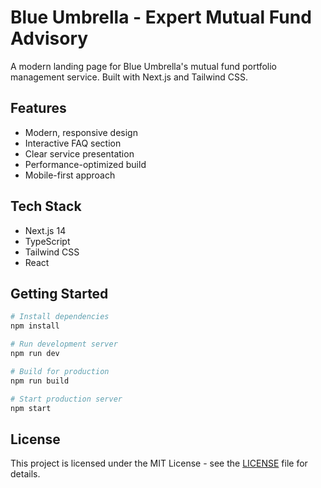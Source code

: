# Blue Umbrella - Expert Mutual Fund Advisory

A modern landing page for Blue Umbrella's mutual fund portfolio management service. Built with Next.js and Tailwind CSS.

## Features

- Modern, responsive design
- Interactive FAQ section
- Clear service presentation
- Performance-optimized build
- Mobile-first approach

## Tech Stack

- Next.js 14
- TypeScript
- Tailwind CSS
- React

## Getting Started

```bash
# Install dependencies
npm install

# Run development server
npm run dev

# Build for production
npm run build

# Start production server
npm start
```

## License

This project is licensed under the MIT License - see the [LICENSE](LICENSE) file for details.
